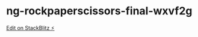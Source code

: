 # ng-rockpaperscissors-final-wxvf2g

[Edit on StackBlitz ⚡️](https://stackblitz.com/edit/ng-rockpaperscissors-final-wxvf2g)